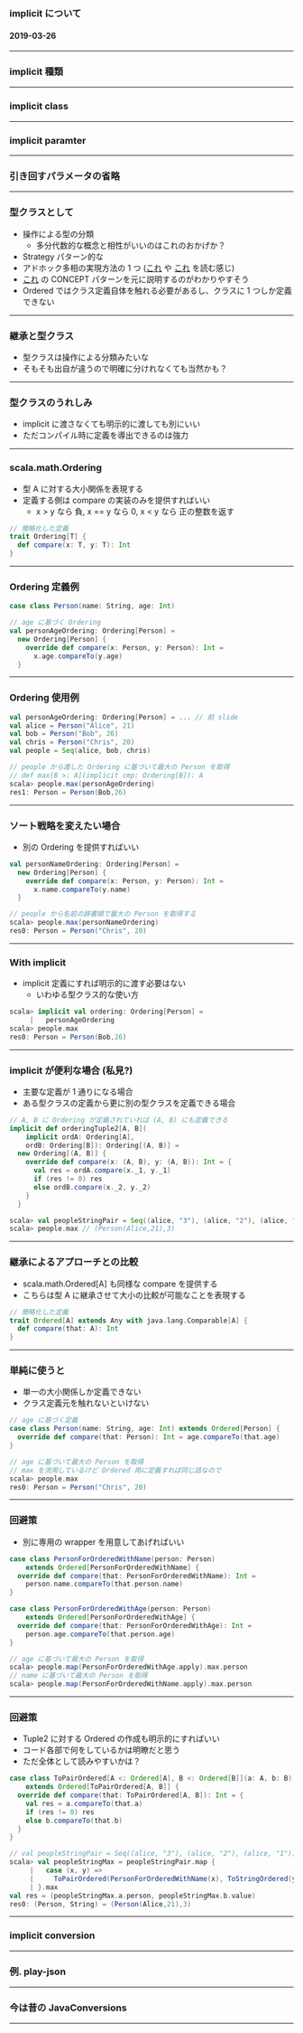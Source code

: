 ### implicit について

#### 2019-03-26

---

### implicit 種類

---

### implicit class

---

### implicit paramter

---

### 引き回すパラメータの省略

---

### 型クラスとして

- 操作による型の分類
  - 多分代数的な概念と相性がいいのはこれのおかげか？
- Strategy パターン的な
- アドホック多相の実現方法の 1 つ ([これ][1] や [これ][2] を読む感じ)
- [これ][2] の CONCEPT パターンを元に説明するのがわかりやすそう
- Ordered ではクラス定義自体を触れる必要があるし、クラスに 1 つしか定義できない

[1]: https://people.csail.mit.edu/dnj/teaching/6898/papers/wadler88.pdf
[2]: http://ropas.snu.ac.kr/~bruno/papers/TypeClasses.pdf

---

### 継承と型クラス

- 型クラスは操作による分類みたいな
- そもそも出自が違うので明確に分けれなくても当然かも？

---

### 型クラスのうれしみ

- implicit に渡さなくても明示的に渡しても別にいい
- ただコンパイル時に定義を導出できるのは強力

---

### scala.math.Ordering

- 型 A に対する大小関係を表現する
- 定義する側は compare の実装のみを提供すればいい
  - x > y なら 負, x == y なら 0, x < y なら 正の整数を返す

```scala
// 簡略化した定義
trait Ordering[T] {
  def compare(x: T, y: T): Int
}
```

---

### Ordering 定義例

```scala
case class Person(name: String, age: Int)

// age に基づく Ordering
val personAgeOrdering: Ordering[Person] =
  new Ordering[Person] {
    override def compare(x: Person, y: Person): Int =
      x.age.compareTo(y.age)
  }
```

---

### Ordering 使用例

```scala
val personAgeOrdering: Ordering[Person] = ... // 前 slide
val alice = Person("Alice", 21)
val bob = Person("Bob", 26)
val chris = Person("Chris", 20)
val people = Seq(alice, bob, chris)
```

```scala
// people から渡した Ordering に基づいて最大の Person を取得
// def max[B >: A](implicit cmp: Ordering[B]): A
scala> people.max(personAgeOrdering)
res1: Person = Person(Bob,26)
```

---

### ソート戦略を変えたい場合

- 別の Ordering を提供すればいい

```scala
val personNameOrdering: Ordering[Person] =
  new Ordering[Person] {
    override def compare(x: Person, y: Person): Int =
      x.name.compareTo(y.name)
  }
```

```scala
// people から名前の辞書順で最大の Person を取得する
scala> people.max(personNameOrdering)
res0: Person = Person("Chris", 20)
```

---

### With implicit

- implicit 定義にすれば明示的に渡す必要はない
  - いわゆる型クラス的な使い方

```scala
scala> implicit val ordering: Ordering[Person] =
     |   personAgeOrdering
scala> people.max
res0: Person = Person(Bob,26)
```

---

### implicit が便利な場合 (私見?)

- 主要な定義が 1 通りになる場合
- ある型クラスの定義から更に別の型クラスを定義できる場合

```scala
// A, B に Ordering が定義されていれば (A, B) にも定義できる
implicit def orderingTuple2[A, B](
    implicit ordA: Ordering[A],
    ordB: Ordering[B]): Ordering[(A, B)] =
  new Ordering[(A, B)] {
    override def compare(x: (A, B), y: (A, B)): Int = {
      val res = ordA.compare(x._1, y._1)
      if (res != 0) res
      else ordB.compare(x._2, y._2)
    }
  }
```

```scala
scala> val peopleStringPair = Seq((alice, "3"), (alice, "2"), (alice, "1"))
scala> people.max // (Person(Alice,21),3)
```

---

### 継承によるアプローチとの比較

- scala.math.Ordered[A] も同様な compare を提供する
- こちらは型 A に継承させて大小の比較が可能なことを表現する

```scala
// 簡略化した定義
trait Ordered[A] extends Any with java.lang.Comparable[A] {
  def compare(that: A): Int
}
```

---

### 単純に使うと

- 単一の大小関係しか定義できない
- クラス定義元を触れないといけない

```scala
// age に基づく定義
case class Person(name: String, age: Int) extends Ordered[Person] {
  override def compare(that: Person): Int = age.compareTo(that.age)
}
```

```scala
// age に基づいて最大の Person を取得
// max を流用しているけど Ordered 用に定義すれば同じ話なので
scala> people.max
res0: Person = Person("Chris", 20)
```

---

### 回避策

- 別に専用の wrapper を用意してあげればいい

```scala
case class PersonForOrderedWithName(person: Person)
    extends Ordered[PersonForOrderedWithName] {
  override def compare(that: PersonForOrderedWithName): Int =
    person.name.compareTo(that.person.name)
}

case class PersonForOrderedWithAge(person: Person)
    extends Ordered[PersonForOrderedWithAge] {
  override def compare(that: PersonForOrderedWithAge): Int =
    person.age.compareTo(that.person.age)
}
```

```scala
// age に基づいて最大の Person を取得
scala> people.map(PersonForOrderedWithAge.apply).max.person
// name に基づいて最大の Person を取得
scala> people.map(PersonForOrderedWithName.apply).max.person
```

---

### 回避策

- Tuple2 に対する Ordered の作成も明示的にすればいい
- コード各部で何をしているかは明瞭だと思う
- ただ全体として読みやすいかは？

```scala
case class ToPairOrdered[A <: Ordered[A], B <: Ordered[B]](a: A, b: B)
    extends Ordered[ToPairOrdered[A, B]] {
  override def compare(that: ToPairOrdered[A, B]): Int = {
    val res = a.compareTo(that.a)
    if (res != 0) res
    else b.compareTo(that.b)
  }
}
```

```scala
// val peopleStringPair = Seq((alice, "3"), (alice, "2"), (alice, "1"))
scala> val peopleStringMax = peopleStringPair.map {
     |   case (x, y) =>
     |     ToPairOrdered(PersonForOrderedWithName(x), ToStringOrdered(y))
     | }.max
val res = (peopleStringMax.a.person, peopleStringMax.b.value)
res0: (Person, String) = (Person(Alice,21),3)
```

---

### implicit conversion

---

### 例. play-json

---

### 今は昔の JavaConversions

---
